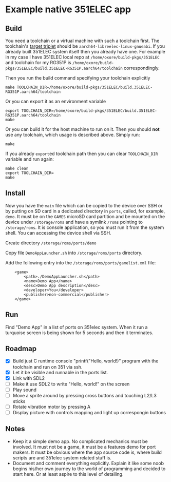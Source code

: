 # Example native 351ELEC app

## Build

You need a toolchain or a virtual machine with such a toolchain first. The toolchain's [target triplet](https://wiki.osdev.org/Target_Triplet) should be `aarch64-libreelec-linux-gnueabi`. If you already built 351ELEC system itself then you already have one. For example in my case I have 351ELEC local repo at `/home/oxore/build-pkgs/351ELEC` and toolchain for my RG351P is `/home/oxore/build-pkgs/351ELEC/build.351ELEC-RG351P.aarch64/toolchain` correspondingly.

Then you run the build command specifying your toolchain explicitly

```
make TOOLCHAIN_DIR=/home/oxore/build-pkgs/351ELEC/build.351ELEC-RG351P.aarch64/toolchain
```

Or you can export it as an environment variable

```
export TOOLCHAIN_DIR=/home/oxore/build-pkgs/351ELEC/build.351ELEC-RG351P.aarch64/toolchain
make
```

Or you can build it for the host machine to run on it. Then you should **not** use any toolchain, which usage is described above. Simply run:

```
make
```

If you already `export`ed toolchain path then you can clear `TOOLCHAIN_DIR` variable and run again:

```
make clean
export TOOLCHAIN_DIR=
make
```

## Install

Now you have the `main` file which can be copied to the device over SSH or by putting on SD card in a dedicated directory in `ports`, called, for example, `demo`. It must be on the `GAMES` microSD card partition and be mounted on the device under `/storage/roms` and have a symlink `/roms` pointing to `/storage/roms`. It is console application, so you must run it from the system shell. You can accessing the device shell via SSH.

Create directory `/storage/roms/ports/demo`

Copy file `DemoAppLauncher.sh` into `/storage/roms/ports` directory.

Add the following entry into the `/storage/roms/ports/gamelist.xml` file:

```
	<game>
		<path>./DemoAppLauncher.sh</path>
		<name>Demo App</name>
		<desc>Demo App description</desc>
		<developer>You</developer>
		<publisher>non-commercial</publisher>
	</game>

```

## Run

Find "Demo App" in a list of ports on 351elec system. When it run a turquoise screen is being shown for 5 seconds and then it terminates.

## Roadmap

- [X] Build just C runtime console "printf("Hello, world!)" program with the toolchain and run on 351 via ssh.
- [X] Let it be visible and runnable in the ports list.
- [X] Link with SDL2
- [ ] Make it use SDL2 to write "Hello, world!" on the screen
- [ ] Play sound
- [ ] Move a sprite around by pressing cross buttons and touching L2/L3 sticks
- [ ] Rotate vibration motor by pressing A
- [ ] Display picture with controls mapping and light up correspongin buttons

## Notes

- Keep it a simple demo app. No complicated mechanics must be involved. It must not be a game, it must be a features demo for port makers. It must be obvious where the app source code is, where build scripts are and 351elec system related stuff is.
- Document and comment everything explicitly. Explain it like some noob begins his/her own journey to the world of programming and decided to start here. Or at least aspire to this level of detailing.

